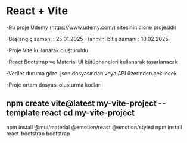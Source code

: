 # React + Vite

-Bu proje Udemy (https://www.udemy.com/) sitesinin clone projesidir

-Başlangıç zamanı : 25.01.2025
-Tahmini bitiş zamanı : 10.02.2025

-Proje Vite kullanarak oluşturuldu

-React Bootstrap ve Material UI kütüphaneleri kullanarak tasarlanacak

-Veriler duruma göre .json dosyasından veya API üzerinden çekilecek

-Proje ortam dosyası oluşturma kodları

npm create vite@latest my-vite-project --template react
cd my-vite-project
---

npm install @mui/material @emotion/react @emotion/styled
npm install react-bootstrap bootstrap
